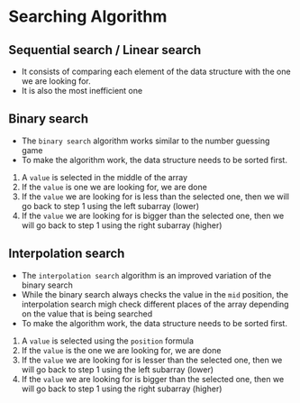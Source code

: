 # Searching Algorithm

## Sequential search / Linear search

- It consists of comparing each element of the data structure with the one we are looking for.
- It is also the most inefficient one

## Binary search

- The `binary search` algorithm works similar to the number guessing game
- To make the algorithm work, the data structure needs to be sorted first.

1. A `value` is selected in the middle of the array
2. If the `value` is one we are looking for, we are done
3. If the `value` we are looking for is less than the selected one, then we will go back to step 1 using the left subarray (lower)
4. If the `value` we are looking for is bigger than the selected one, then we will go back to step 1 using the right subarray (higher)

## Interpolation search

- The `interpolation search` algorithm is an improved variation of the binary search
- While the binary search always checks the value in the `mid` position, the interpolation search migh check different places of the array depending on the value that is being searched
- To make the algorithm work, the data structure needs to be sorted first.

1. A `value` is selected using the `position` formula
2. If the `value` is the one we are looking for, we are done
3. If the `value` we are looking for is lesser than the selected one, then we will go back to step 1 using the left subarray (lower)
4. If the `value` we are looking for is bigger than the selected one, then we will go back to step 1 using the right subarray (higher)
